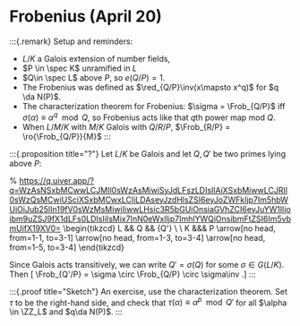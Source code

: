 # Frobenius (April 20)

:::{.remark}
Setup and reminders:

- $L/K$ a Galois extension of number fields,
- $P \in \spec K$ unramified in $L$
- $Q\in \spec L$ above $P$, so $e(Q/P) = 1$.
- The Frobenius was defined as $\red_{Q/P}\inv(x\mapsto x^q)$ for $q \da N(P)$.
- The characterization theorem for Frobenius: $\sigma = \Frob_{Q/P}$ iff $\sigma( \alpha) \equiv \alpha^q \mod Q$, so Frobenius acts like that $q$th power map mod $Q$.
- When $L/M/K$ with $M/K$ Galois with $Q/R/P$, $\Frob_{R/P} = \ro{\Frob_{Q/P}}{M}$
:::

:::{.proposition title="?"}
Let $L/K$ be Galois and let $Q,Q'$ be two primes lying above $P$:

% https://q.uiver.app/?q=WzAsNSxbMCwwLCJMIl0sWzAsMiwiSyJdLFszLDIsIlAiXSxbMiwwLCJRIl0sWzQsMCwiUSciXSxbMCwxLCIiLDAseyJzdHlsZSI6eyJoZWFkIjp7Im5hbWUiOiJub25lIn19fV0sWzMsMiwiIiwwLHsic3R5bGUiOnsiaGVhZCI6eyJuYW1lIjoibm9uZSJ9fX1dLFs0LDIsIiIsMix7InN0eWxlIjp7ImhlYWQiOnsibmFtZSI6Im5vbmUifX19XV0=
\begin{tikzcd}
	L && Q && {Q'} \\
	\\
	K &&& P
	\arrow[no head, from=1-1, to=3-1]
	\arrow[no head, from=1-3, to=3-4]
	\arrow[no head, from=1-5, to=3-4]
\end{tikzcd}

Since Galois acts transitively, we can write $Q' = \sigma(Q)$ for some $\sigma \in G(L/K)$.
Then
\[
\Frob_{Q'/P} = \sigma \circ \Frob_{Q/P} \circ \sigma\inv
.\]
:::

:::{.proof title="Sketch"}
An exercise, use the characterization theorem.
Set $\tau$ to be the right-hand side,  and check that $\tau(\alpha) \equiv \alpha^p \mod Q'$ for all $\alpha \in \ZZ_L$ and $q\da N(P)$.
:::



